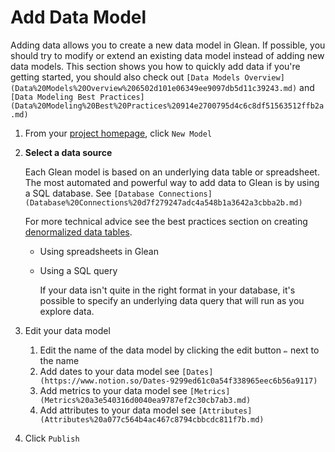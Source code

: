 # Add Data Model

Adding data allows you to create a new data model in Glean.  If possible, you should try to modify or extend an existing data model instead of adding new data models.  This section shows you how to quickly add data if you're getting started, you should also check out `[Data Models Overview](Data%20Models%20Overview%206502d101e06349ee9097db5d11c39243.md)` and `[Data Modeling Best Practices](Data%20Modeling%20Best%20Practices%20914e2700795d4c6c8df51563512ffb2a.md)`

1. From your [project homepage](https://glean.io/app/), click `New Model`
2. **Select a data source** 
    
    Each Glean model is based on an underlying data table or spreadsheet.  The most automated and powerful way to add data to Glean is by using a SQL database. See `[Database Connections](Database%20Connections%20d7f279247adc4a548b1a3642a3cbba2b.md)` 
    
    For more technical advice see the best practices section on creating [denormalized data tables](Data%20Modeling%20Best%20Practices%20914e2700795d4c6c8df51563512ffb2a.md).
    
    - Using spreadsheets in Glean
        
        
    - Using a SQL query
        
        If your data isn't quite in the right format in your database, it's possible to specify an underlying data query that will run as you explore data.
        
3. Edit your data model
    1. Edit the name of the data model by clicking the edit button `✏️` next to the name
    2. Add dates to your data model see `[Dates](https://www.notion.so/Dates-9299ed61c0a54f338965eec6b56a9117)`
    3. Add metrics to your data model see `[Metrics](Metrics%20a3e540316d0040ea9787ef2c30cb7ab3.md)`
    4. Add attributes to your data model see `[Attributes](Attributes%20a077c564b4ac467c8794cbbcdc811f7b.md)` 
4. Click `Publish`